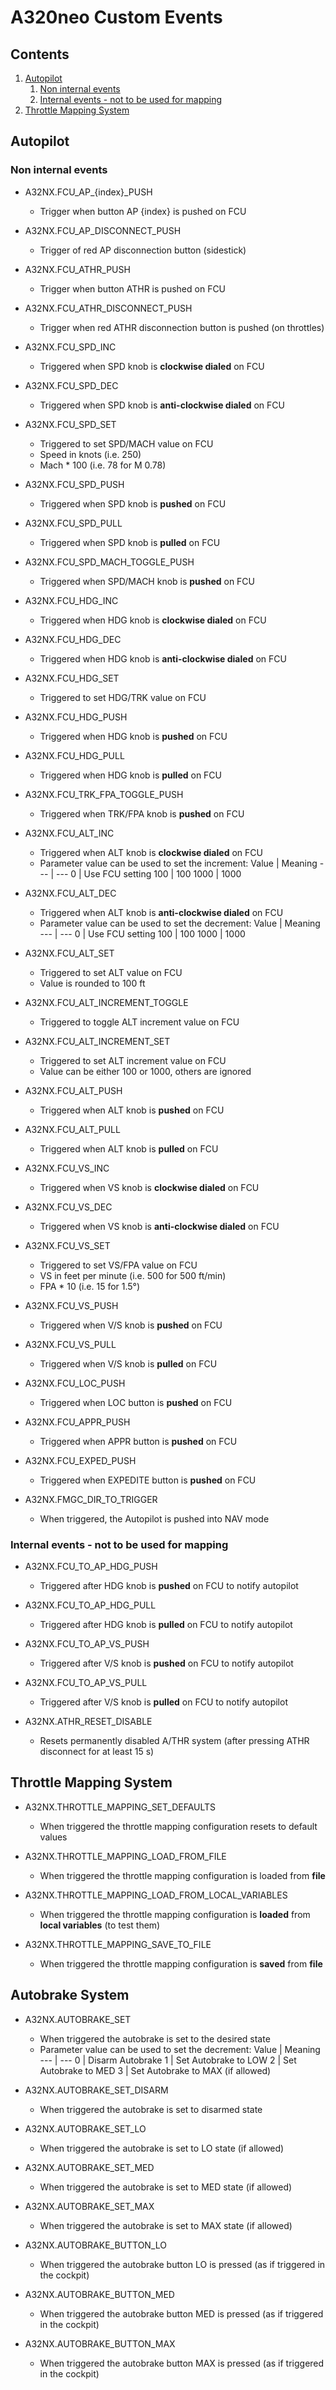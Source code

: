 # A320neo Custom Events

## Contents

1. [Autopilot](#autopilot)
    1. [Non internal events](#non-internal-events)
    1. [Internal events - not to be used for mapping](#internal-events---not-to-be-used-for-mapping)
1. [Throttle Mapping System](#throttle-mapping-system)

## Autopilot
### Non internal events

- A32NX.FCU_AP_{index}_PUSH
    - Trigger when button AP {index} is pushed on FCU

- A32NX.FCU_AP_DISCONNECT_PUSH
    - Trigger of red AP disconnection button (sidestick)

- A32NX.FCU_ATHR_PUSH
    - Trigger when button ATHR is pushed on FCU

- A32NX.FCU_ATHR_DISCONNECT_PUSH
    - Trigger when red ATHR disconnection button is pushed (on throttles)

- A32NX.FCU_SPD_INC
    - Triggered when SPD knob is **clockwise dialed** on FCU

- A32NX.FCU_SPD_DEC
    - Triggered when SPD knob is **anti-clockwise dialed** on FCU

- A32NX.FCU_SPD_SET
    - Triggered to set SPD/MACH value on FCU
    - Speed in knots (i.e. 250)
    - Mach * 100 (i.e. 78 for M 0.78)

- A32NX.FCU_SPD_PUSH
    - Triggered when SPD knob is **pushed** on FCU

- A32NX.FCU_SPD_PULL
    - Triggered when SPD knob is **pulled** on FCU

- A32NX.FCU_SPD_MACH_TOGGLE_PUSH
    - Triggered when SPD/MACH knob is **pushed** on FCU

- A32NX.FCU_HDG_INC
    - Triggered when HDG knob is **clockwise dialed** on FCU

- A32NX.FCU_HDG_DEC
    - Triggered when HDG knob is **anti-clockwise dialed** on FCU

- A32NX.FCU_HDG_SET
    - Triggered to set HDG/TRK value on FCU

- A32NX.FCU_HDG_PUSH
    - Triggered when HDG knob is **pushed** on FCU

- A32NX.FCU_HDG_PULL
    - Triggered when HDG knob is **pulled** on FCU

- A32NX.FCU_TRK_FPA_TOGGLE_PUSH
    - Triggered when TRK/FPA knob is **pushed** on FCU

- A32NX.FCU_ALT_INC
    - Triggered when ALT knob is **clockwise dialed** on FCU
    - Parameter value can be used to set the increment:
      Value | Meaning
      --- | ---
      0 | Use FCU setting
      100 | 100
      1000 | 1000

- A32NX.FCU_ALT_DEC
    - Triggered when ALT knob is **anti-clockwise dialed** on FCU
    - Parameter value can be used to set the decrement:
      Value | Meaning
      --- | ---
      0 | Use FCU setting
      100 | 100
      1000 | 1000

- A32NX.FCU_ALT_SET
    - Triggered to set ALT value on FCU
    - Value is rounded to 100 ft

- A32NX.FCU_ALT_INCREMENT_TOGGLE
    - Triggered to toggle ALT increment value on FCU

- A32NX.FCU_ALT_INCREMENT_SET
    - Triggered to set ALT increment value on FCU
    - Value can be either 100 or 1000, others are ignored

- A32NX.FCU_ALT_PUSH
    - Triggered when ALT knob is **pushed** on FCU

- A32NX.FCU_ALT_PULL
    - Triggered when ALT knob is **pulled** on FCU

- A32NX.FCU_VS_INC
    - Triggered when VS knob is **clockwise dialed** on FCU

- A32NX.FCU_VS_DEC
    - Triggered when VS knob is **anti-clockwise dialed** on FCU

- A32NX.FCU_VS_SET
    - Triggered to set VS/FPA value on FCU
    - VS in feet per minute (i.e. 500 for 500 ft/min)
    - FPA * 10 (i.e. 15 for 1.5°)

- A32NX.FCU_VS_PUSH
    - Triggered when V/S knob is **pushed** on FCU

- A32NX.FCU_VS_PULL
    - Triggered when V/S knob is **pulled** on FCU

- A32NX.FCU_LOC_PUSH
    - Triggered when LOC button is **pushed** on FCU

- A32NX.FCU_APPR_PUSH
    - Triggered when APPR button is **pushed** on FCU

- A32NX.FCU_EXPED_PUSH
    - Triggered when EXPEDITE button is **pushed** on FCU

- A32NX.FMGC_DIR_TO_TRIGGER
    - When triggered, the Autopilot is pushed into NAV mode

### Internal events - not to be used for mapping

- A32NX.FCU_TO_AP_HDG_PUSH
    - Triggered after HDG knob is **pushed** on FCU to notify autopilot

- A32NX.FCU_TO_AP_HDG_PULL
    - Triggered after HDG knob is **pulled** on FCU to notify autopilot

- A32NX.FCU_TO_AP_VS_PUSH
    - Triggered after V/S knob is **pushed** on FCU to notify autopilot

- A32NX.FCU_TO_AP_VS_PULL
    - Triggered after V/S knob is **pulled** on FCU to notify autopilot

- A32NX.ATHR_RESET_DISABLE
    - Resets permanently disabled A/THR system (after pressing ATHR disconnect for at least 15 s)

## Throttle Mapping System

- A32NX.THROTTLE_MAPPING_SET_DEFAULTS
    - When triggered the throttle mapping configuration resets to default values

 - A32NX.THROTTLE_MAPPING_LOAD_FROM_FILE
     - When triggered the throttle mapping configuration is loaded from **file**

- A32NX.THROTTLE_MAPPING_LOAD_FROM_LOCAL_VARIABLES
    - When triggered the throttle mapping configuration is **loaded** from **local variables** (to test them)

- A32NX.THROTTLE_MAPPING_SAVE_TO_FILE
    - When triggered the throttle mapping configuration is **saved** from **file**

## Autobrake System

- A32NX.AUTOBRAKE_SET
  - When triggered the autobrake is set to the desired state
  - Parameter value can be used to set the decrement:
      Value | Meaning
      --- | ---
      0 | Disarm Autobrake
      1 | Set Autobrake to LOW
      2 | Set Autobrake to MED
      3 | Set Autobrake to MAX (if allowed)

- A32NX.AUTOBRAKE_SET_DISARM
  - When triggered the autobrake is set to disarmed state

- A32NX.AUTOBRAKE_SET_LO
  - When triggered the autobrake is set to LO state (if allowed)

- A32NX.AUTOBRAKE_SET_MED
  - When triggered the autobrake is set to MED state (if allowed)

- A32NX.AUTOBRAKE_SET_MAX
  - When triggered the autobrake is set to MAX state (if allowed)

- A32NX.AUTOBRAKE_BUTTON_LO
  - When triggered the autobrake button LO is pressed (as if triggered in the cockpit)

- A32NX.AUTOBRAKE_BUTTON_MED
  - When triggered the autobrake button MED is pressed (as if triggered in the cockpit)

- A32NX.AUTOBRAKE_BUTTON_MAX
  - When triggered the autobrake button MAX is pressed (as if triggered in the cockpit)
